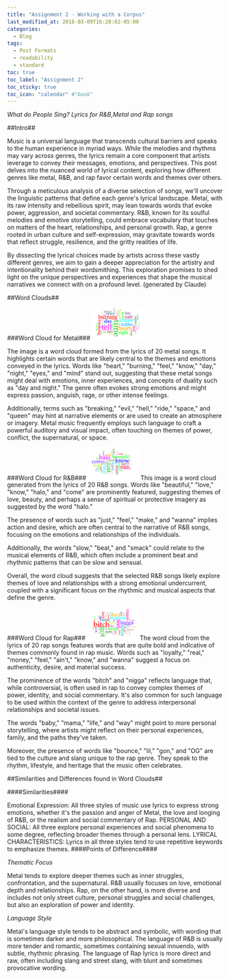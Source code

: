 ```yaml
---
title: "Assignment 2 - Working with a Corpus"
last_modified_at: 2016-03-09T16:20:02-05:00
categories:
  - Blog
tags:
  - Post Formats
  - readability
  - standard
toc: true
toc_label: "Assignment 2"
toc_sticky: true
toc_icon: "calendar" #"book"
---
```


*What do People Sing? Lyrics for R&B,Metal and Rap songs*

##Intro##

Music is a universal language that transcends cultural barriers and speaks to the human experience in myriad ways. While the melodies and rhythms may vary across genres, the lyrics remain a core component that artists leverage to convey their messages, emotions, and perspectives. This post delves into the nuanced world of lyrical content, exploring how different genres like metal, R&B, and rap favor certain words and themes over others.

Through a meticulous analysis of a diverse selection of songs, we'll uncover the linguistic patterns that define each genre's lyrical landscape. Metal, with its raw intensity and rebellious spirit, may lean towards words that evoke power, aggression, and societal commentary. R&B, known for its soulful melodies and emotive storytelling, could embrace vocabulary that touches on matters of the heart, relationships, and personal growth. Rap, a genre rooted in urban culture and self-expression, may gravitate towards words that reflect struggle, resilience, and the gritty realities of life.

By dissecting the lyrical choices made by artists across these vastly different genres, we aim to gain a deeper appreciation for the artistry and intentionality behind their wordsmithing. This exploration promises to shed light on the unique perspectives and experiences that shape the musical narratives we connect with on a profound level.
(generated by Claude)

##Word Clouds##

###Word Cloud for Metal###
<img src="/assets/images/assignment2_corpus/metal-cloud.jpg" style="zoom:25%;" />

The image is a word cloud formed from the lyrics of 20 metal songs. It highlights certain words that are likely central to the themes and emotions conveyed in the lyrics. Words like "heart," "burning," "feel," "know," "day," "night," "eyes," and "mind" stand out, suggesting that these metal songs might deal with emotions, inner experiences, and concepts of duality such as "day and night." The genre often evokes strong emotions and might express passion, anguish, rage, or other intense feelings.

Additionally, terms such as "breaking," "evil," "hell," "ride," "space," and "queen" may hint at narrative elements or are used to create an atmosphere or imagery. Metal music frequently employs such language to craft a powerful auditory and visual impact, often touching on themes of power, conflict, the supernatural, or space.


###Word Cloud for R&B###
<img src="/assets/images/assignment2_corpus/rnb_cloud.jpg" style="zoom:25%;" />
This image is a word cloud generated from the lyrics of 20 R&B songs. Words like "beautiful," "love," "know," "halo," and "come" are prominently featured, suggesting themes of love, beauty, and perhaps a sense of spiritual or protective imagery as suggested by the word "halo." 

The presence of words such as "just," "feel," "make," and "wanna" implies action and desire, which are often central to the narrative of R&B songs, focusing on the emotions and relationships of the individuals. 

Additionally, the words "slow," "beat," and "smack" could relate to the musical elements of R&B, which often include a prominent beat and rhythmic patterns that can be slow and sensual. 

Overall, the word cloud suggests that the selected R&B songs likely explore themes of love and relationships with a strong emotional undercurrent, coupled with a significant focus on the rhythmic and musical aspects that define the genre.

###Word Cloud for Rap###
<img src="/assets/images/assignment2_corpus/rap_cloud.jpg" style="zoom:25%;" />
The word cloud from the lyrics of 20 rap songs features words that are quite bold and indicative of themes commonly found in rap music. Words such as "loyalty," "real," "money," "feel," "ain't," "know," and "wanna" suggest a focus on authenticity, desire, and material success.

The prominence of the words "bitch" and "nigga" reflects language that, while controversial, is often used in rap to convey complex themes of power, identity, and social commentary. It's also common for such language to be used within the context of the genre to address interpersonal relationships and societal issues.

The words "baby," "mama," "life," and "way" might point to more personal storytelling, where artists might reflect on their personal experiences, family, and the paths they've taken.

Moreover, the presence of words like "bounce," "lil," "gon," and "OG" are tied to the culture and slang unique to the rap genre. They speak to the rhythm, lifestyle, and heritage that the music often celebrates.


##Similarities and Differences found in Word Clouds##

####Similarities####

Emotional Expression: All three styles of music use lyrics to express strong emotions, whether it's the passion and anger of Metal, the love and longing of R&B, or the realism and social commentary of Rap.
PERSONAL AND SOCIAL: All three explore personal experiences and social phenomena to some degree, reflecting broader themes through a personal lens.
LYRICAL CHARACTERISTICS: Lyrics in all three styles tend to use repetitive keywords to emphasize themes.
####Points of Difference####

*Thematic Focus*

Metal tends to explore deeper themes such as inner struggles, confrontation, and the supernatural.
R&B usually focuses on love, emotional depth and relationships.
Rap, on the other hand, is more diverse and includes not only street culture, personal struggles and social challenges, but also an exploration of power and identity.

*Language Style*

Metal's language style tends to be abstract and symbolic, with wording that is sometimes darker and more philosophical.
The language of R&B is usually more tender and romantic, sometimes containing sexual innuendo, with subtle, rhythmic phrasing.
The language of Rap lyrics is more direct and raw, often including slang and street slang, with blunt and sometimes provocative wording.


